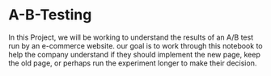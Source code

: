 # A-B-Testing
In this Project, we will be working to understand the results of an A/B test run by an e-commerce website. our goal is to work through this notebook to help the company understand if they should implement the new page, keep the old page, or perhaps run the experiment longer to make their decision.
